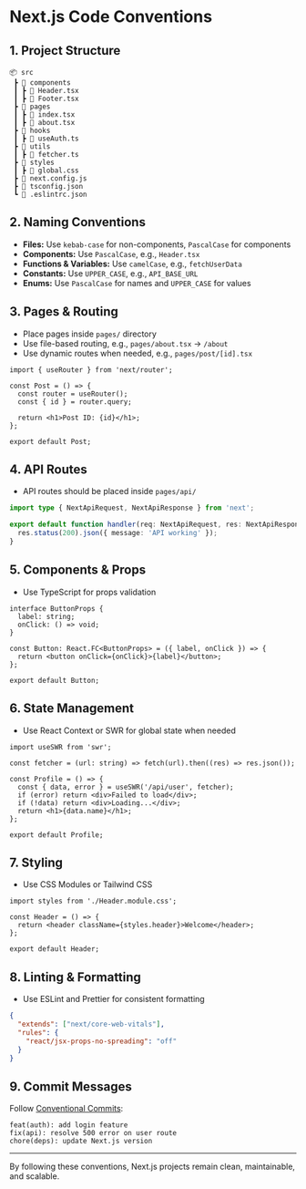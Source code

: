 # Next.js Code Conventions

## 1. Project Structure

```
📦 src
 ┣ 📂 components
 ┃ ┣ 📜 Header.tsx
 ┃ ┣ 📜 Footer.tsx
 ┣ 📂 pages
 ┃ ┣ 📜 index.tsx
 ┃ ┣ 📜 about.tsx
 ┣ 📂 hooks
 ┃ ┣ 📜 useAuth.ts
 ┣ 📂 utils
 ┃ ┣ 📜 fetcher.ts
 ┣ 📂 styles
 ┃ ┣ 📜 global.css
 ┣ 📜 next.config.js
 ┣ 📜 tsconfig.json
 ┗ 📜 .eslintrc.json
```

## 2. Naming Conventions

- **Files:** Use `kebab-case` for non-components, `PascalCase` for components
- **Components:** Use `PascalCase`, e.g., `Header.tsx`
- **Functions & Variables:** Use `camelCase`, e.g., `fetchUserData`
- **Constants:** Use `UPPER_CASE`, e.g., `API_BASE_URL`
- **Enums:** Use `PascalCase` for names and `UPPER_CASE` for values

## 3. Pages & Routing

- Place pages inside `pages/` directory
- Use file-based routing, e.g., `pages/about.tsx` → `/about`
- Use dynamic routes when needed, e.g., `pages/post/[id].tsx`

```tsx
import { useRouter } from 'next/router';

const Post = () => {
  const router = useRouter();
  const { id } = router.query;

  return <h1>Post ID: {id}</h1>;
};

export default Post;
```

## 4. API Routes

- API routes should be placed inside `pages/api/`

```ts
import type { NextApiRequest, NextApiResponse } from 'next';

export default function handler(req: NextApiRequest, res: NextApiResponse) {
  res.status(200).json({ message: 'API working' });
}
```

## 5. Components & Props

- Use TypeScript for props validation

```tsx
interface ButtonProps {
  label: string;
  onClick: () => void;
}

const Button: React.FC<ButtonProps> = ({ label, onClick }) => {
  return <button onClick={onClick}>{label}</button>;
};

export default Button;
```

## 6. State Management

- Use React Context or SWR for global state when needed

```tsx
import useSWR from 'swr';

const fetcher = (url: string) => fetch(url).then((res) => res.json());

const Profile = () => {
  const { data, error } = useSWR('/api/user', fetcher);
  if (error) return <div>Failed to load</div>;
  if (!data) return <div>Loading...</div>;
  return <h1>{data.name}</h1>;
};

export default Profile;
```

## 7. Styling

- Use CSS Modules or Tailwind CSS

```tsx
import styles from './Header.module.css';

const Header = () => {
  return <header className={styles.header}>Welcome</header>;
};

export default Header;
```

## 8. Linting & Formatting

- Use ESLint and Prettier for consistent formatting

```json
{
  "extends": ["next/core-web-vitals"],
  "rules": {
    "react/jsx-props-no-spreading": "off"
  }
}
```

## 9. Commit Messages

Follow [Conventional Commits](https://www.conventionalcommits.org/):

```
feat(auth): add login feature
fix(api): resolve 500 error on user route
chore(deps): update Next.js version
```

---

By following these conventions, Next.js projects remain clean, maintainable, and scalable.

